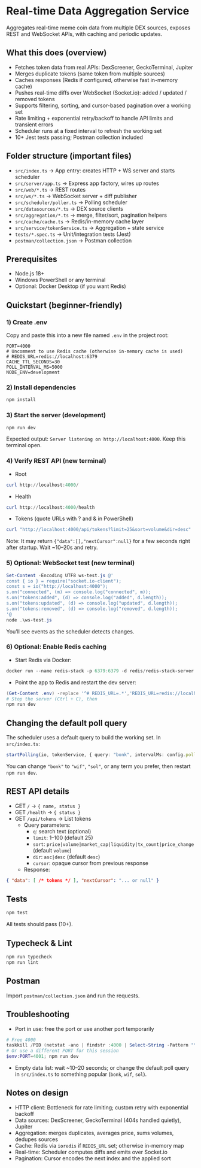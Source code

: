 # Real-time Data Aggregation Service

Aggregates real-time meme coin data from multiple DEX sources, exposes REST and WebSocket APIs, with caching and periodic updates.

## What this does (overview)
- Fetches token data from real APIs: DexScreener, GeckoTerminal, Jupiter
- Merges duplicate tokens (same token from multiple sources)
- Caches responses (Redis if configured, otherwise fast in-memory cache)
- Pushes real-time diffs over WebSocket (Socket.io): added / updated / removed tokens
- Supports filtering, sorting, and cursor-based pagination over a working set
- Rate limiting + exponential retry/backoff to handle API limits and transient errors
- Scheduler runs at a fixed interval to refresh the working set
- 10+ Jest tests passing; Postman collection included

## Folder structure (important files)
- `src/index.ts` → App entry: creates HTTP + WS server and starts scheduler
- `src/server/app.ts` → Express app factory, wires up routes
- `src/web/*.ts` → REST routes
- `src/ws/*.ts` → WebSocket server + diff publisher
- `src/scheduler/poller.ts` → Polling scheduler
- `src/datasources/*.ts` → DEX source clients
- `src/aggregation/*.ts` → merge, filter/sort, pagination helpers
- `src/cache/cache.ts` → Redis/in-memory cache layer
- `src/service/tokenService.ts` → Aggregation + state service
- `tests/*.spec.ts` → Unit/integration tests (Jest)
- `postman/collection.json` → Postman collection

## Prerequisites
- Node.js 18+
- Windows PowerShell or any terminal
- Optional: Docker Desktop (if you want Redis)

## Quickstart (beginner-friendly)

### 1) Create .env
Copy and paste this into a new file named `.env` in the project root:
```env
PORT=4000
# Uncomment to use Redis cache (otherwise in-memory cache is used)
# REDIS_URL=redis://localhost:6379
CACHE_TTL_SECONDS=30
POLL_INTERVAL_MS=5000
NODE_ENV=development
```

### 2) Install dependencies
```powershell
npm install
```

### 3) Start the server (development)
```powershell
npm run dev
```
Expected output: `Server listening on http://localhost:4000`.
Keep this terminal open.

### 4) Verify REST API (new terminal)
- Root
```powershell
curl http://localhost:4000/
```
- Health
```powershell
curl http://localhost:4000/health
```
- Tokens (quote URLs with ? and & in PowerShell)
```powershell
curl "http://localhost:4000/api/tokens?limit=25&sort=volume&dir=desc"
```
Note: It may return `{"data":[],"nextCursor":null}` for a few seconds right after startup. Wait ~10–20s and retry.

### 5) Optional: WebSocket test (new terminal)
```powershell
Set-Content -Encoding UTF8 ws-test.js @'
const { io } = require("socket.io-client");
const s = io("http://localhost:4000");
s.on("connected", (m) => console.log("connected", m));
s.on("tokens:added", (d) => console.log("added", d.length));
s.on("tokens:updated", (d) => console.log("updated", d.length));
s.on("tokens:removed", (d) => console.log("removed", d.length));
'@
node .\ws-test.js
```
You’ll see events as the scheduler detects changes.

### 6) Optional: Enable Redis caching
- Start Redis via Docker:
```powershell
docker run --name redis-stack -p 6379:6379 -d redis/redis-stack-server:latest
```
- Point the app to Redis and restart the dev server:
```powershell
(Get-Content .env) -replace '^# REDIS_URL=.*','REDIS_URL=redis://localhost:6379' | Set-Content .env
# Stop the server (Ctrl + C), then
npm run dev
```

## Changing the default poll query
The scheduler uses a default query to build the working set. In `src/index.ts`:
```ts
startPolling(io, tokenService, { query: "bonk", intervalMs: config.pollIntervalMs });
```
You can change `"bonk"` to `"wif"`, `"sol"`, or any term you prefer, then restart `npm run dev`.

## REST API details
- GET `/` → `{ name, status }`
- GET `/health` → `{ status }`
- GET `/api/tokens` → List tokens
  - Query parameters:
    - `q`: search text (optional)
    - `limit`: 1–100 (default 25)
    - `sort`: `price|volume|market_cap|liquidity|tx_count|price_change` (default `volume`)
    - `dir`: `asc|desc` (default `desc`)
    - `cursor`: opaque cursor from previous response
  - Response:
```json
{ "data": [ /* tokens */ ], "nextCursor": "... or null" }
```

## Tests
```powershell
npm test
```
All tests should pass (10+).

## Typecheck & Lint
```powershell
npm run typecheck
npm run lint
```

## Postman
Import `postman/collection.json` and run the requests.

## Troubleshooting
- Port in use: free the port or use another port temporarily
```powershell
# Free 4000
taskkill /PID (netstat -ano | findstr :4000 | Select-String -Pattern "\d+$").Matches.Value /F
# Or use a different PORT for this session
$env:PORT=4001; npm run dev
```
- Empty data list: wait ~10–20 seconds; or change the default poll query in `src/index.ts` to something popular (`bonk`, `wif`, `sol`).

## Notes on design
- HTTP client: Bottleneck for rate limiting; custom retry with exponential backoff
- Data sources: DexScreener, GeckoTerminal (404s handled quietly), Jupiter
- Aggregation: merges duplicates, averages price, sums volumes, dedupes sources
- Cache: Redis via `ioredis` if `REDIS_URL` set; otherwise in-memory map
- Real-time: Scheduler computes diffs and emits over Socket.io
- Pagination: Cursor encodes the next index and the applied sort

